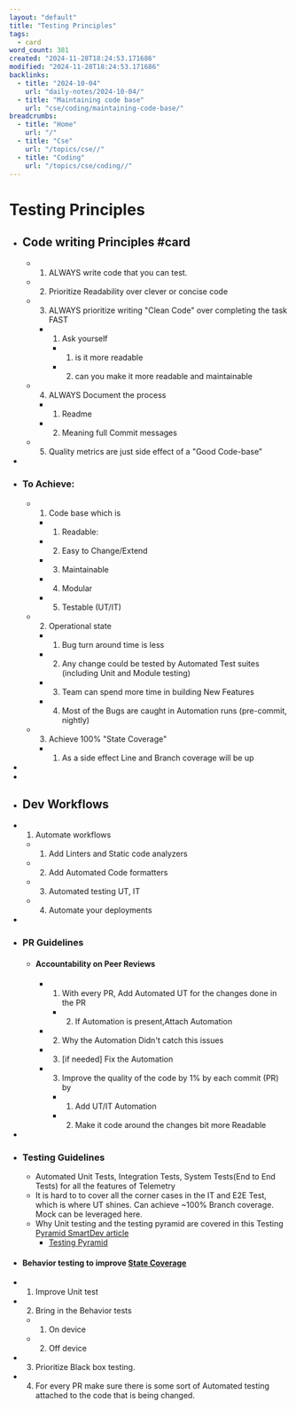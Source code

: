 ```yaml
---
layout: "default"
title: "Testing Principles"
tags:
  - card
word_count: 381
created: "2024-11-28T18:24:53.171686"
modified: "2024-11-28T18:24:53.171686"
backlinks:
  - title: "2024-10-04"
    url: "daily-notes/2024-10-04/"
  - title: "Maintaining code base"
    url: "cse/coding/maintaining-code-base/"
breadcrumbs:
  - title: "Home"
    url: "/"
  - title: "Cse"
    url: "/topics/cse//"
  - title: "Coding"
    url: "/topics/cse/coding//"
---
```

# Testing Principles
- ## Code writing Principles #card
	- 1. ALWAYS write code that you can test.
	- 2. Prioritize Readability over clever or concise code
	- 3. ALWAYS prioritize writing "Clean Code" over completing the task FAST
		- 1. Ask yourself
			- 1. is it more readable
			- 2. can you make it more readable and maintainable
	- 4. ALWAYS Document the process
		- 1. Readme
		- 2. Meaning full Commit messages
	- 5. Quality metrics are just side effect of a "Good Code-base"
-
- ### To Achieve:
	- 1. Code base which is
		- 1. Readable:
		- 2. Easy to Change/Extend
		- 3. Maintainable
		- 4. Modular
		- 5. Testable (UT/IT)
	- 2. Operational state
		- 1. Bug turn around time is less
		- 2. Any change could be tested by Automated Test suites (including Unit and Module testing)
		- 3. Team can spend more time in building New Features
		- 4. Most of the Bugs are caught in Automation runs (pre-commit, nightly)
	- 3. Achieve 100% "State Coverage"
		- 1. As a side effect Line and Branch coverage will be up
-
-
- ## Dev Workflows
- 1. Automate workflows
	- 1. Add Linters and Static code analyzers
	- 2. Add Automated Code formatters
	- 3. Automated testing UT, IT
	- 4. Automate your deployments
-
- ### PR Guidelines
	- #### Accountability on Peer Reviews
		- 1. With every PR, Add Automated UT for the changes done in the PR
			- 2. If Automation is present,Attach Automation
		- 2. Why the Automation Didn't catch this issues
		- 3. [if needed] Fix the Automation
		- 3. Improve the quality of the code by 1% by each commit (PR) by
			- 1. Add UT/IT Automation
			- 2. Make it code around the changes bit more Readable
-
- ### Testing Guidelines
	- Automated Unit Tests, Integration Tests, System Tests(End to End Tests) for all the features of Telemetry
	- It is hard to to cover all the corner cases in the IT and E2E Test, which is where UT shines. Can achieve ~100% Branch coverage. Mock can be leveraged here.
	- Why Unit testing and the testing pyramid are covered in this Testing [Pyramid SmartDev article](https://wiki.cisco.com/display/SMARTDEV/Testing+Pyramid)
		- [Testing Pyramid](docs/cse/coding/testing-pyramid/index/)
- #### Behavior testing to improve [State Coverage](docs/state-coverage/index/)
- 1. Improve Unit test
- 2. Bring in the Behavior tests
	- 1. On device
	- 2. Off device
- 3. Prioritize Black box testing.
- 4. For every PR make sure there is some sort of Automated testing attached to the code that is being changed.